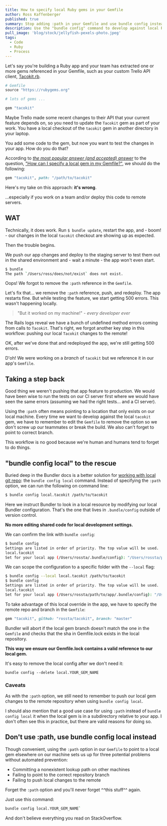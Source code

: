 ```yaml
---
title: How to specify local Ruby gems in your Gemfile
author: Ross Kaffenberger
published: true
summary: Stop adding :path in your Gemfile and use bundle config instead
description: Use the "bundle config" command to develop against local Ruby gems instead of following the typical advice to specify the :path option in your Gemfile.
pull_image: 'blog/stock/jellyfish-pexels-photo.jpeg'
tags:
  - Code
  - Ruby
  - Process
---
```


Let's say you're building a Ruby app and your team has extracted one or more
gems referenced in your Gemfile, such as your custom Trello API client, [Tacokit.rb](https://github.com/rossta/tacokit.rb).

```ruby
# Gemfile
source "https://rubygems.org"

# lots of gems ...

gem "tacokit"
```

Maybe Trello made some recent changes to their API that your current feature depends
on, so you need to update the `Tacokit` gem as part of your work. You have a
local checkout of the `tacokit` gem in another directory in your laptop.

You add some code to the gem, but now you want to test the changes in your app. How do you do that?

According to *[the most popular answer (and accepted) answer](http://stackoverflow.com/questions/4487948/how-can-i-specify-a-local-gem-in-my-gemfile#answer-4488110)* to the question, ["How can I specify a local gem in my Gemfile?"](http://stackoverflow.com/questions/4487948/how-can-i-specify-a-local-gem-in-my-gemfile), we should do the following:

```ruby
gem "tacokit", path: "/path/to/tacokit"
```

Here's my take on this approach: **it's wrong**.

...especially if you work on a team and/or deploy this code to remote servers.

## WAT

Technically, it does work. Run `$ bundle update`, restart the app, and - boom! - our changes in
the local `tacokit` checkout are showing up as expected.

Then the trouble begins.

We push our app changes and deploy to the staging server to test them out
in the shared environment and - wait a minute - the app won't even start.

```sh
$ bundle
The path `/Users/ross/does/not/exist` does not exist.
```

Oops! We forgot to remove the `:path` reference in the `Gemfile`.

Let's fix that... we remove the `:path` reference, push, and redeploy. The app
restarts fine. But while testing the feature, we start getting 500 errors. This wasn't happening locally.

> "But it worked on my machine!" - *every developer ever*

The Rails logs reveal we have a bunch of undefined method errors coming from calls to `Tacokit`. That's right, we forgot another key step in this workflow: pushing our local `Tacokit` changes to the remote!

OK, after we've done that and redeployed the app, we're still getting 500 errors.

D'oh! We were working on a *branch* of `tacokit` but we reference it in our app's `Gemfile`.

## Taking a step back

Good thing we weren't pushing that app feature to production. We would have been wise to run the tests on our CI server first where we would have seen the same errors (assuming we had the right tests... and a CI server).

Using the `:path` often means pointing to a location that only exists on our local machine. Every time we want to develop against the local `tacokit` gem, we have to remember to edit the `Gemfile` to remove the option so we don't screw up our teammates or break the build. We also can't forget to point to correct branch.

This workflow is no good because we're human and humans tend to forget to do things.

## "bundle config local" to the rescue

Buried deep in the Bundler docs is a better solution for [working with local git repo](http://bundler.io/git.html#local): the `bundle config local` command. Instead of specifying the `:path` option, we can run the following on command line:

```sh
$ bundle config local.tacokit /path/to/tacokit
```

Here we instruct Bundler to look in a local resource by modifying our local Bundler configuration. That's the one that lives in
`.bundle/config` outside of version control.

**No more editing shared code for local development settings.**

We can confirm the link with `bundle config`:

```sh
$ bundle config
Settings are listed in order of priority. The top value will be used.
local.tacokit
Set for your local app (/Users/rossta/.bundle/config): "/Users/rossta/path/to/tacokit"
```

We can scope the configuration to a specific folder with the `--local` flag:

```sh
$ bundle config --local local.tacokit /path/to/tacokit
$ bundle config
Settings are listed in order of priority. The top value will be used.
local.tacokit
Set for your local app (/Users/rossta/path/to/app/.bundle/config): "/Users/rossta/path/to/tacokit"
```

To take advantage of this local override in the app, we have to specify the remote repo and branch in the `Gemfile`:

```ruby
gem "tacokit", github: "rossta/tacokit", branch: "master"
```

Bundler will abort if the local gem branch doesn't match the one in the `Gemfile` and checks that the sha in Gemfile.lock exists in the local repository.

**This way we ensure our Gemfile.lock contains a valid reference to our local gem.**

It's easy to remove the local config after we don't need it:

`bundle config --delete local.YOUR_GEM_NAME`

### Caveats

As with the `:path` option, we still need to remember to push our
local gem changes to the remote repository when using `bundle config local`.

I should also mention that a good use case for using `:path` instead of `bundle
config local` it when the local gem is in a subdirectory relative to your app.
I don't often see this in practice, but there are valid reasons for doing so.

## Don't use :path, use bundle config local instead

Though convenient, using the `:path` option in our `Gemfile` to point to a local
gem elsewhere on our machine sets us up for three potential problems without automated prevention:

* Committing a nonexistent lookup path on other machines
* Failing to point to the correct repository branch
* Failing to push local changes to the remote

Forget the `:path` option and you'll never forget ^^this stuff^^ again.

Just use this command:

```sh
bundle config local.YOUR_GEM_NAME`
```

And don't believe everything you read on StackOverflow.
